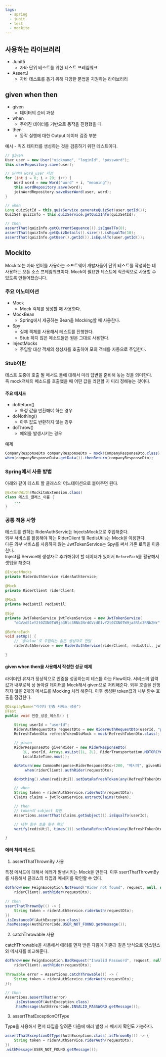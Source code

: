 ```yaml
---
tags:
  - spring
  - junit
  - test
  - mockito
---
```

## 사용하는 라이브러리
- Junit5
	- 자바 단위 테스트를 위한 테스트 프레임워크
- AssertJ
	- 자바 테스트를 돕기 위해 다양한 문법을 지원하는 라이브러리

## given when then

- given
	- 데이터의 준비 과정
- when
	- 주어진 데이터를 기반으로 동작을 진행했을 때
- then
	- 동작 실행에 대한 Output 데이터 검증 부분

예시 - 퀴즈 데이터를 생성하는 것을 검증하기 위한 테스트이다.
```Java
// given  
User user = new User("nickname", "loginId", "password");  
this.userRepository.save(user);  

// 단어와 word_user 저장  
for (int i = 0; i < 20; i++) {  
	Word word = new Word("word" + i, "meaning");  
	this.wordRepository.save(word);  
	joinWordRepository.saveUserWord(user, word);  
}  

// when  
Long quizSetId = this.quizService.generateQuizSet(user.getId());  
QuizSet quizInfo = this.quizService.getQuizInfo(quizSetId);  

// then  
assertThat(quizInfo.getCurrentSequence()).isEqualTo(0);  
assertThat(quizInfo.getQuizDetails().size()).isEqualTo(10);  
assertThat(quizInfo.getUser().getId()).isEqualTo(user.getId());
```

## Mockito
Mockito는 자바 언어를 사용하는 소프트웨어 개발자들이 단위 테스트를 작성하는 데 사용하는 오픈 소스 프레임워크이다. 
Mock이 필요한 테스트에 직관적으로 사용할 수 있도록 만들어졌습니다.

### 주요 어노테이션
- Mock
	- Mock 객체를 생성할 때 사용한다.
- MockBean
	- Spring에서 제공하는 Bean을 Mocking할 때 사용한다.
- Spy
	- 실제 객체를 사용해서 테스트를 진행한다.
	- Stub 하지 않은 메소드들은 원본 그대로 사용한다.
- InjectMocks
	- 주입할 대상 객체의 생성자를 호출하여 모의 객체를 자동으로 주입한다.


### Stub이란
테스트 도중에 호출 될 메서드 들에 대해서 미리 답변을 준비해 놓는 것을 의미한다.   
즉 mock객체의 메소드를 호출했을 때 어떤 값을 리턴할 지 미리 정해놓는 것이다.

#### 주요 메서드
- doReturn()
	- 특정 값을 반환해야 하는 경우
- doNothing()
	- 아무 값도 반환하지 않는 경우
- doThrow()
	- 예외를 발생시키는 경우

예제
```Java
CompanyResponseDto companyResponseDto = mock(CompanyResponseDto.class);
when(companyResponseData.getData()).thenReturn(companyResponseDto);
```

### Spring에서 사용 방법
아래와 같이 테스트 할 클래스의 어노테이션으로 붙여주면 된다.
```Java
@ExtendWith(MockitoExtension.class)  
class 테스트_클래스_이름 {
	...
}
```

### 공통 적용 사항
테스트를 원하는 RiderAuthServic는 InjectsMock으로 주입해준다.   
외부 서비스를 활용해야 하는 RiderClient 및 RedisUtils는 Mock을 이용한다.  
다른 외부 서비스를 사용하지 않는 JwtTokenService는 Spy를 써서 기존 로직을 이용한다.  
Inject될 Service에 생성자로 추가해줘야 할 데이터가 있어서 `BeforeEach`를 활용해서 셋업을 해준다.
```Java
@InjectMocks  
private RiderAuthService riderAuthService;  
  
@Mock  
private RiderClient riderClient;  
  
@Mock  
private RedisUtil redisUtil;  
  
@Spy  
private JwtTokenService jwtTokenService = new JwtTokenService(  
    "dGVzdE1vY2t0ZXN0TW9ja3Rlc3RNb2NrdGVzdE1vY2t0ZXN0TW9ja3Rlc3RNb2Nr", "3600");  
 
@BeforeEach  
void setUp() {  
    // `@Value`로 주입되는 값은 생성자로 전달  
    riderAuthService = new RiderAuthService(riderClient, redisUtil, jwtTokenService, "3600");  
  
}
```

#### given when then을 사용해서 작성한 성공 예제
라이더인 유저가 정상적으로 인증을 성공하는지 테스틑 하는 Flow이다.
서비스의 입력값과 내부로직 상 돌아갈 데이터를 Mock해서 given으로 처리해준다.
외부 호출을 진행하지 않을 2개의 메서드를 Mocking 처리 해준다.
이후 생성된 token값과 내부 함수 호출을 점검한다.
```Java
@DisplayName("라이더 인증 서비스 성공")  
@Test  
public void 인증_성공_테스트() {  

	String userId = "userId";  
	RiderAuthRequestDto requestDto = new RiderAuthRequestDto(userId, "password");  
	RefreshTokenDto refreshTokenDtoMock = mock(RefreshTokenDto.class);  

	// given  
	RiderResponseDto givenRider = new RiderResponseDto(  
		1L, userId, Arrays.asList(1L, 2L), RiderTransportation.MOTORCYCLE,  
		LocalDateTime.now());  

	doReturn(new CommonResponse<RiderResponseDto>(200, "메시지", givenRider))  
		.when(riderClient).authRider(requestDto);  

	doNothing().when(redisUtil).setDataRefreshToken(any(RefreshTokenDto.class));  

	// when  
	String token = riderAuthService.riderAuth(requestDto);  
	Claims claims = jwtTokenService.extractClaims(token);  

	// then  
	// token의 subject 확인  
	Assertions.assertThat(claims.getSubject()).isEqualTo(userId);  

	// 내부 함수 호출 횟수 확인  
	verify(redisUtil, times(1)).setDataRefreshToken(any(RefreshTokenDto.class));  

}
```

#### 에러 처리 테스트
1. assertThatThrownBy 사용

특정 메서드에 대해서 에러가 발생시키는 Mock을 만든다.
이후  ssertThatThrownBy를 사용해서 클래스의 타입과 메세지를 확인할 수 있다.
```Java
doThrow(new FeignException.NotFound("Rider not found", request, null, null)).when(  
    riderClient).authRider(requestDto);  
  
// then  
ssertThatThrownBy(() -> {  
	String token = riderAuthService.riderAuth(requestDto);  
})
.isInstanceOf(AuthException.class)  
.hasMessage(AuthErrorCode.USER_NOT_FOUND.getMessage());
```


2. catchThrowable 사용   

catchThrowable을 사용해서 에러를 먼저 받은 다음에 기존과 같은 방식으로 인스턴스와 메시지를 비교해준다.
```Java
doThrow(new FeignException.BadRequest("Invalid Password", request, null, null)).when(  
    riderClient).authRider(requestDto);  
  
Throwable error = Assertions.catchThrowable(() -> {  
    String token = riderAuthService.riderAuth(requestDto);  
});  
  
// then  
Assertions.assertThat(error)  
    .isInstanceOf(AuthException.class)  
    .hasMessage(AuthErrorCode.INVALID_PASSWORD.getMessage());
```

3. assertThatExceptionOfType

Type을 사용해서 먼저 타입을 알려준 다음에 에러 발생 시 메시지 확인도 가능하다.
```Java
assertThatExceptionOfType(AuthException.class).isThrownBy(() -> {  
    String token = riderAuthService.riderAuth(requestDto);  
})
.withMessage(USER_NOT_FOUND.getMessage());
```